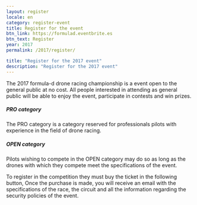 ```yaml
---
layout: register
locale: en
category: register-event
title: Register for the event
btn_link: https://formulad.eventbrite.es
btn_text: Register
year: 2017
permalink: /2017/register/

title: "Register for the 2017 event"
description: "Register for the 2017 event"
---
```


The 2017 formula-d drone racing championship is a
event open to the general public at no cost.
All people interested in attending as
general public will be able to enjoy the
event, participate in contests and win prizes.

<h5> <span><span class="text-main-1">PRO</span> category</span></h5>

The PRO category is a category reserved for professionals pilots
with experience in the field
of drone racing.

<h5> <span><span class="text-main-1">OPEN</span> category</span></h5>

Pilots wishing to compete in the OPEN category may do so
as long as the drones with which they compete meet the specifications
of the event.

To register in the competition they must buy the ticket in the following button,
Once the purchase is made, you will receive an email with the specifications
of the race, the circuit and all the information regarding the security policies of
the event.
